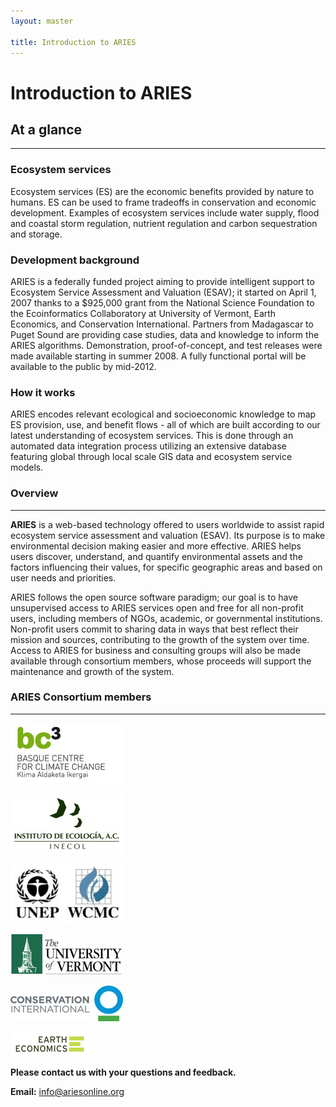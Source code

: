 ```yaml
---
layout: master

title: Introduction to ARIES
---
```

# Introduction to ARIES

<div id="about-sidebar" markdown="1">

## At a glance
---------------

### Ecosystem services

Ecosystem services (ES) are the economic benefits provided by nature
to humans. ES can be used to frame tradeoffs in conservation and
economic development. Examples of ecosystem services include water
supply, flood and coastal storm regulation, nutrient regulation and
carbon sequestration and storage.

### Development background

ARIES is a federally funded project aiming to provide intelligent
support to Ecosystem Service Assessment and Valuation (ESAV); it
started on April 1, 2007 thanks to a $925,000 grant from the National
Science Foundation to the Ecoinformatics Collaboratory at University
of Vermont, Earth Economics, and Conservation International.  Partners
from Madagascar to Puget Sound are providing case studies, data and
knowledge to inform the ARIES algorithms.  Demonstration,
proof-of-concept, and test releases were made available starting in
summer 2008. A fully functional portal will be available to the public
by mid-2012.

### How it works

ARIES encodes relevant ecological and socioeconomic knowledge to map
ES provision, use, and benefit flows - all of which are built
according to our latest understanding of ecosystem services. This is
done through an automated data integration process utilizing an
extensive database featuring global through local scale GIS data and
ecosystem service models.

</div>

<div id="about-content" markdown="1">

### Overview
-------------

**ARIES** is a web-based technology offered to users worldwide to
assist rapid ecosystem service assessment and valuation (ESAV). Its
purpose is to make environmental decision making easier and more
effective. ARIES helps users discover, understand, and quantify
environmental assets and the factors influencing their values, for
specific geographic areas and based on user needs and priorities.

ARIES follows the open source software paradigm; our goal is to have
unsupervised access to ARIES services open and free for all non-profit
users, including members of NGOs, academic, or governmental
institutions. Non-profit users commit to sharing data in ways that
best reflect their mission and sources, contributing to the growth of
the system over time. Access to ARIES for business and consulting
groups will also be made available through consortium members, whose
proceeds will support the maintenance and growth of the system.

<div id="about-consortium" markdown="1">

### ARIES Consortium members
-----------------------------

[![Basque Center for Climate Change](/images/bc3logo_web.jpg)](http://www.bc3research.org)

[![Instituto de Ecologia](/images/INECOL.jpg)](http://www.ecologia.edu.mx)

[![United Nations Environment Programme World Conservation Monitoring Centre](/images/UNEP.jpg)](http://www.unep-wcmc.org)

[![University of Vermont](/images/uvmlogo-words.gif)](http://www.uvm.edu/giee)

[![Conservation International](/images/cilogo2.jpg)](http://www.conservation.org)

[![Earth Economics](/images/EELogo_Tiny_jpg.jpg)](http://www.eartheconomics.org)

</div>

<div id="about-contact" markdown="1">

**Please contact us with your questions and feedback.**

**Email:** [info@ariesonline.org](mailto:info@ariesonline.org?subject=ARIESOnline+Inquiry)

</div>

</div>
